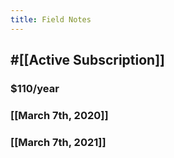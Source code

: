 ```yaml
---
title: Field Notes
---
```


## #[[Active Subscription]]
### $110/year

### [[March 7th, 2020]]

### [[March 7th, 2021]]
